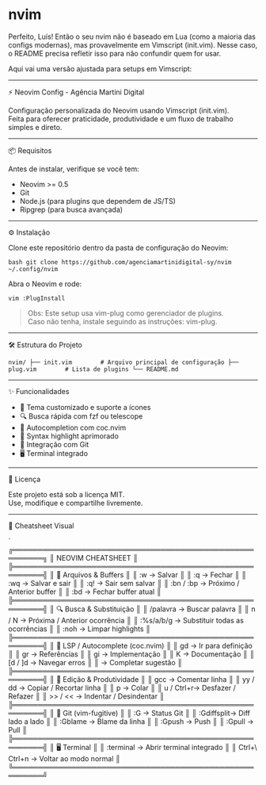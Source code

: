 # nvim

Perfeito, Luís! Então o seu nvim não é baseado em Lua (como a maioria das configs modernas), mas provavelmente em Vimscript (init.vim). Nesse caso, o README precisa refletir isso para não confundir quem for usar.  

Aqui vai uma versão ajustada para setups em Vimscript:

---

⚡ Neovim Config - Agência Martini Digital

Configuração personalizada do Neovim usando Vimscript (init.vim).  
Feita para oferecer praticidade, produtividade e um fluxo de trabalho simples e direto.

---

📦 Requisitos

Antes de instalar, verifique se você tem:

- Neovim >= 0.5
- Git
- Node.js (para plugins que dependem de JS/TS)
- Ripgrep (para busca avançada)

---

⚙️ Instalação

Clone este repositório dentro da pasta de configuração do Neovim:

`bash
git clone https://github.com/agenciamartinidigital-sy/nvim ~/.config/nvim
`

Abra o Neovim e rode:

`vim
:PlugInstall
`

> Obs: Este setup usa vim-plug como gerenciador de plugins.  
> Caso não tenha, instale seguindo as instruções: vim-plug.

---

🛠 Estrutura do Projeto

`
nvim/
├── init.vim        # Arquivo principal de configuração
├── plug.vim        # Lista de plugins
└── README.md
`

---

✨ Funcionalidades

- 🎨 Tema customizado e suporte a ícones
- 🔍 Busca rápida com fzf ou telescope
- 🧠 Autocompletion com coc.nvim
- 📜 Syntax highlight aprimorado
- 🔄 Integração com Git
- 🖥 Terminal integrado

---


📄 Licença

Este projeto está sob a licença MIT.  
Use, modifique e compartilhe livremente.

---


📝 Cheatsheet Visual

`
╔════════════════════════════════════════════════════════╗
║                    NEOVIM CHEATSHEET                   ║
╠════════════════════════════════════════════════════════╣
║ 📂 Arquivos & Buffers                                  ║
║ :w        → Salvar                                     ║
║ :q        → Fechar                                     ║
║ :wq       → Salvar e sair                              ║
║ :q!       → Sair sem salvar                            ║
║ :bn / :bp → Próximo / Anterior buffer                  ║
║ :bd       → Fechar buffer atual                        ║
╠════════════════════════════════════════════════════════╣
║ 🔍 Busca & Substituição                                ║
║ /palavra   → Buscar palavra                            ║
║ n / N      → Próxima / Anterior ocorrência             ║
║ :%s/a/b/g  → Substituir todas as ocorrências           ║
║ :noh       → Limpar highlights                         ║
╠════════════════════════════════════════════════════════╣
║ 🧠 LSP / Autocomplete (coc.nvim)                       ║
║ gd        → Ir para definição                          ║
║ gr        → Referências                                ║
║ gi        → Implementação                              ║
║ K         → Documentação                               ║
║ [d / ]d   → Navegar erros                              ║
║ <Tab>     → Completar sugestão                         ║
╠════════════════════════════════════════════════════════╣
║ 🎨 Edição & Produtividade                              ║
║ gcc       → Comentar linha                             ║
║ yy / dd   → Copiar / Recortar linha                    ║
║ p         → Colar                                      ║
║ u / Ctrl+r→ Desfazer / Refazer                         ║
║ >> / <<   → Indentar / Desindentar                     ║
╠════════════════════════════════════════════════════════╣
║ 🔄 Git (vim-fugitive)                                  ║
║ :G         → Status Git                                ║
║ :Gdiffsplit→ Diff lado a lado                          ║
║ :Gblame    → Blame da linha                            ║
║ :Gpush     → Push                                      ║
║ :Gpull     → Pull                                      ║
╠════════════════════════════════════════════════════════╣
║ 🖥 Terminal                                             ║
║ :terminal  → Abrir terminal integrado                  ║
║ Ctrl+\ Ctrl+n → Voltar ao modo normal                  ║
╚════════════════════════════════════════════════════════╝


